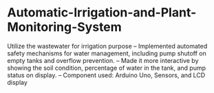 # Automatic-Irrigation-and-Plant-Monitoring-System
Utilize the wastewater for irrigation purpose
– Implemented automated safety mechanisms for water management, including pump shutoff on empty tanks and
overflow prevention.
– Made it more interactive by showing the soil condition, percentage of water in the tank, and pump status on
display.
– Component used: Arduino Uno, Sensors, and LCD display

